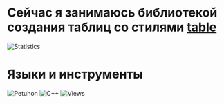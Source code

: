 # Сейчас я занимаюсь библиотекой создания таблиц со стилями <a href=https://github.com/LedinecMing/table>table</a> 
![Statistics](https://github-readme-stats.vercel.app/api?username=LedinecMing&show_icons=true&theme=tokyonight&custom_title=Статистика&count_private=true&locale=ru)  
# Языки и инструменты
![Petuhon](https://img.shields.io/badge/Lang-Python-blueviolet?style=for-the-badge&logo=python) ![C++](https://img.shields.io/badge/Lang-Cpp-blueviolet?style=for-the-badge&logo=cpp) 
![Views](https://komarev.com/ghpvc/?username=LedinecMing)

